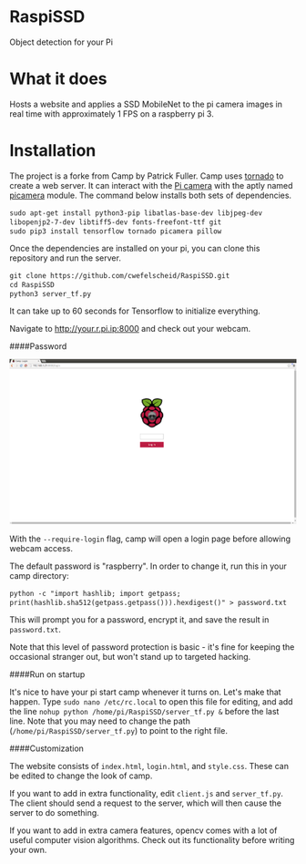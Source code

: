RaspiSSD
====

Object detection for your Pi

What it does
============

Hosts a website and applies a SSD MobileNet to the pi camera images in real time with approximately 1 FPS on a raspberry pi 3.


Installation
============

The project is a forke from Camp by Patrick Fuller.
Camp uses [tornado](http://www.tornadoweb.org/en/stable/) to create a
web server. It can interact with the [Pi camera](http://www.adafruit.com/products/1367)
with the aptly named [picamera](http://picamera.readthedocs.org/en/release-1.7/)
module. The
command below installs both sets of dependencies.

```
sudo apt-get install python3-pip libatlas-base-dev libjpeg-dev libopenjp2-7-dev libtiff5-dev fonts-freefont-ttf git
sudo pip3 install tensorflow tornado picamera pillow
```

Once the dependencies are installed on your pi, you can clone this repository and
run the server.

```
git clone https://github.com/cwefelscheid/RaspiSSD.git
cd RaspiSSD
python3 server_tf.py
```
It can take up to 60 seconds for Tensorflow to initialize everything.

Navigate to http://your.r.pi.ip:8000 and check out your webcam.

####Password

![](img/login.png)

With the `--require-login` flag, camp will open a login page before allowing
webcam access.

The default password is "raspberry". In order to change it, run this in your
camp directory:

```
python -c "import hashlib; import getpass; print(hashlib.sha512(getpass.getpass())).hexdigest()" > password.txt
```

This will prompt you for a password, encrypt it, and save the result in
`password.txt`.

Note that this level of password protection is basic - it's fine for keeping the
occasional stranger out, but won't stand up to targeted hacking.

####Run on startup

It's nice to have your pi start camp whenever it turns on. Let's make that
happen. Type `sudo nano /etc/rc.local` to open this file for editing, and add
the line `nohup python /home/pi/RaspiSSD/server_tf.py &` before the last line. Note
that you may need to change the path (`/home/pi/RaspiSSD/server_tf.py`) to point to
the right file.

####Customization

The website consists of `index.html`, `login.html`, and `style.css`. These can be
edited to change the look of camp.

If you want to add in extra functionality, edit `client.js` and `server_tf.py`.
The client should send a request to the server, which will then cause the
server to do something.

If you want to add in extra camera features, opencv comes with a lot of useful
computer vision algorithms. Check out its functionality before writing your
own.
